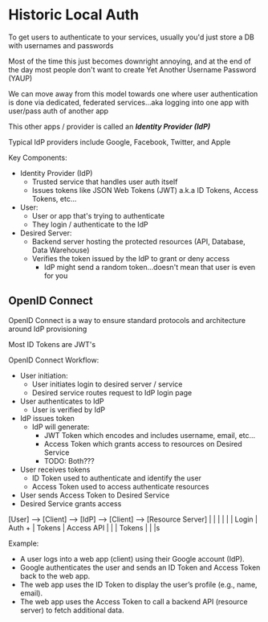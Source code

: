 # Historic Local Auth
To get users to authenticate to your services, usually you'd just store a DB with usernames and passwords

Most of the time this just becomes downright annoying, and at the end of the day most people don't want to create Yet Another Username Password (YAUP)

We can move away from this model towards one where user authentication is done via dedicated, federated services...aka logging into one app with user/pass auth of another app

This other apps / provider is called an ***Identity Provider (IdP)***

Typical IdP providers include Google, Facebook, Twitter, and Apple

Key Components:
- Identity Provider (IdP)
    - Trusted service that handles user auth itself
    - Issues tokens like JSON Web Tokens (JWT) a.k.a ID Tokens, Access Tokens, etc...
- User:
    - User or app that's trying to authenticate
    - They login / authenticate to the IdP
- Desired Server:
    - Backend server hosting the protected resources (API, Database, Data Warehouse)
    - Verifies the token issued by the IdP to grant or deny access
        - IdP might send a random token...doesn't mean that user is even for you

## OpenID Connect
OpenID Connect is a way to ensure standard protocols and architecture around IdP provisioning

Most ID Tokens are JWT's

OpenID Connect Workflow:
- User initiation:
    - User initiates login to desired server / service
    - Desired service routes request to IdP login page
- User authenticates to IdP
    - User is verified by IdP
- IdP issues token
    - IdP will generate:
        - JWT Token which encodes and includes username, email, etc...
        - Access Token which grants access to resources on Desired Service
        - TODO: Both???
- User receives tokens
    - ID Token used to authenticate and identify the user
    - Access Token used to access authenticate resources
- User sends Access Token to Desired Service
- Desired Service grants access

[User] --> [Client] --> [IdP] --> [Client] --> [Resource Server]
   |            |           |         |             |
   |   Login    |  Auth +   | Tokens  | Access API  |
   |            |  Tokens   |         |             |s

Example:
- A user logs into a web app (client) using their Google account (IdP).
- Google authenticates the user and sends an ID Token and Access Token back to the web app.
- The web app uses the ID Token to display the user’s profile (e.g., name, email).
- The web app uses the Access Token to call a backend API (resource server) to fetch additional data.


